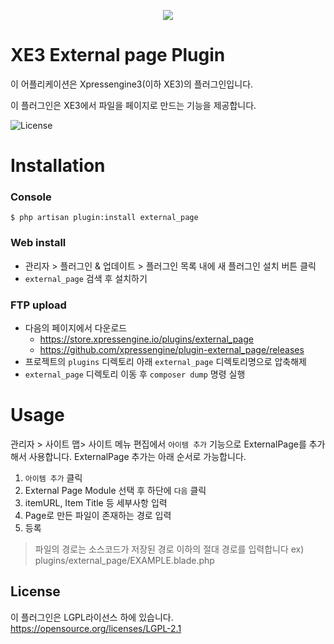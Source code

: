 <p align="center"> 
  <img src="https://raw.githubusercontent.com/xpressengine/plugin-external_page/master/icon.png">
 </p>

# XE3 External page Plugin

이 어플리케이션은 Xpressengine3(이하 XE3)의 플러그인입니다.

이 플러그인은 XE3에서 파일을 페이지로 만드는 기능을 제공합니다.

![License](http://img.shields.io/badge/license-GNU%20LGPL-brightgreen.svg)

# Installation
### Console
```
$ php artisan plugin:install external_page
```

### Web install
- 관리자 > 플러그인 & 업데이트 > 플러그인 목록 내에 새 플러그인 설치 버튼 클릭
- `external_page` 검색 후 설치하기

### FTP upload
- 다음의 페이지에서 다운로드
    * https://store.xpressengine.io/plugins/external_page
    * https://github.com/xpressengine/plugin-external_page/releases
- 프로젝트의 `plugins` 디렉토리 아래 `external_page` 디렉토리명으로 압축해제
- `external_page` 디렉토리 이동 후 `composer dump` 명령 실행

# Usage
관리자 > 사이트 맵> 사이트 메뉴 편집에서 `아이템 추가` 기능으로 ExternalPage를 추가해서 사용합니다.
ExternalPage 추가는 아래 순서로 가능합니다.
1. `아이템 추가` 클릭
2. External Page Module 선택 후 하단에 `다음` 클릭
3. itemURL, Item Title 등 세부사항 입력
4. Page로 만든 파일이 존재하는 경로 입력
5. 등록

>  파일의 경로는 소스코드가 저장된 경로 이하의 절대 경로를 입력합니다
>  ex) plugins/external_page/EXAMPLE.blade.php

## License
이 플러그인은 LGPL라이선스 하에 있습니다. <https://opensource.org/licenses/LGPL-2.1>
